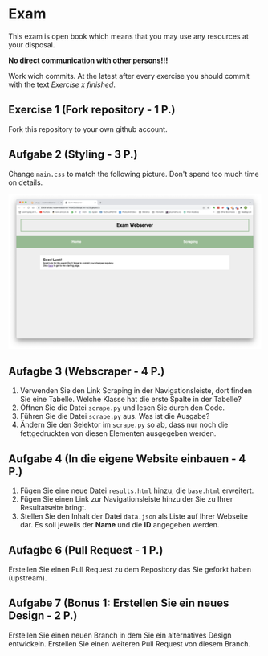 # Exam

This exam is open book which means that you may use any resources at your disposal.

**No direct communication with other persons!!!**

Work wich commits. At the latest after every exercise you should commit with the text *Exercise x finished*.

## Exercise 1 (Fork repository - 1 P.)

Fork this repository to your own github account.

## Aufgabe 2 (Styling - 3 P.)

Change `main.css` to match the following picture. Don't spend too much time on details.

![index.png](index.png)

## Aufagbe 3 (Webscraper - 4 P.)

1. Verwenden Sie den Link Scraping in der Navigationsleiste, dort finden Sie
   eine Tabelle. Welche Klasse hat die erste Spalte in der Tabelle?
3. Öffnen Sie die Datei `scrape.py` und lesen Sie durch den Code.
4. Führen Sie die Datei `scrape.py` aus. Was ist die Ausgabe?
6. Ändern Sie den Selektor im `scrape.py` so ab, dass nur noch die
   fettgedruckten von diesen Elementen ausgegeben werden.

## Aufgabe 4 (In die eigene Website einbauen - 4 P.)

1. Fügen Sie eine neue Datei `results.html` hinzu, die `base.html` erweitert.
1. Fügen Sie einen Link zur Navigationsleiste hinzu der Sie zu Ihrer
   Resultatseite bringt.
3. Stellen Sie den Inhalt der Datei `data.json` als Liste auf Ihrer Webseite
   dar. Es soll jeweils der **Name** und die **ID** angegeben werden. 

## Aufagbe 6 (Pull Request - 1 P.)

Erstellen Sie einen Pull Request zu dem Repository das Sie geforkt haben
(upstream).

## Aufgabe 7 (Bonus 1: Erstellen Sie ein neues Design - 2 P.)

Erstellen Sie einen neuen Branch in dem Sie ein alternatives Design entwickeln.
Erstellen Sie einen weiteren Pull Request von diesem Branch.
